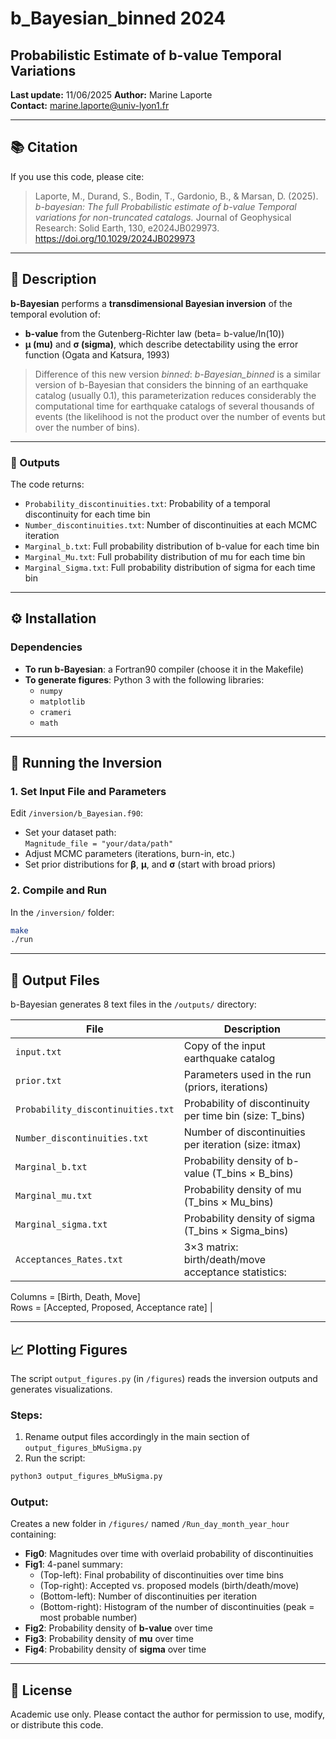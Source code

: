 # b_Bayesian_binned 2024

## Probabilistic Estimate of b-value Temporal Variations  
**Last update:** 11/06/2025 
**Author:** Marine Laporte  
**Contact:** [marine.laporte@univ-lyon1.fr](mailto:marine.laporte@univ-lyon1.fr)  

---

## 📚 Citation  
If you use this code, please cite:  

> Laporte, M., Durand, S., Bodin, T., Gardonio, B., & Marsan, D. (2025). *b-bayesian: The full Probabilistic estimate of b-value Temporal variations for non-truncated catalogs.* Journal of Geophysical Research: Solid Earth, 130, e2024JB029973. https://doi.org/10.1029/2024JB029973 
---

## 🧭 Description

**b-Bayesian** performs a **transdimensional Bayesian inversion** of the temporal evolution of:

- **b-value** from the Gutenberg-Richter law (beta= b-value/ln(10))
- **μ (mu)** and **σ (sigma)**, which describe detectability using the error function (Ogata and Katsura, 1993)


>Difference of this new version *binned*:
*b-Bayesian_binned* is a similar version of b-Bayesian that considers the binning of an earthquake catalog (usually 0.1), this parameterization reduces considerably the computational time for earthquake catalogs of several thousands of events (the likelihood is not the product over the number of events but over the number of bins). 
---

### 🔁 Outputs

The code returns:

- `Probability_discontinuities.txt`: Probability of a temporal discontinuity for each time bin
- `Number_discontinuities.txt`: Number of discontinuities at each MCMC iteration
- `Marginal_b.txt`: Full probability distribution of b-value for each time bin
- `Marginal_Mu.txt`: Full probability distribution of mu for each time bin
- `Marginal_Sigma.txt`: Full probability distribution of sigma for each time bin

---

## ⚙️ Installation

### Dependencies

- **To run b-Bayesian**: a Fortran90 compiler (choose it in the Makefile)
- **To generate figures**: Python 3 with the following libraries:
  - `numpy`
  - `matplotlib`
  - `crameri`
  - `math`

---

## 🔄 Running the Inversion

### 1. Set Input File and Parameters

Edit `/inversion/b_Bayesian.f90`:

- Set your dataset path:  
  `Magnitude_file = "your/data/path"`
- Adjust MCMC parameters (iterations, burn-in, etc.)
- Set prior distributions for **β**, **μ**, and **σ** (start with broad priors)

### 2. Compile and Run

In the `/inversion/` folder:

```bash
make
./run
```

---

## 📂 Output Files

b-Bayesian generates 8 text files in the `/outputs/` directory:

| File             		    | Description |
|-----------------------------------|-------------|
| `input.txt`      		    | Copy of the input earthquake catalog |
| `prior.txt`	    		    | Parameters used in the run (priors, iterations) |
| `Probability_discontinuities.txt` | Probability of discontinuity per time bin (size: T_bins) |
| `Number_discontinuities.txt`      | Number of discontinuities per iteration (size: itmax) |
| `Marginal_b.txt`		    | Probability density of b-value (T_bins × B_bins) |
| `Marginal_mu.txt`		    | Probability density of mu (T_bins × Mu_bins) |
| `Marginal_sigma.txt`		    | Probability density of sigma (T_bins × Sigma_bins) |
| `Acceptances_Rates.txt` 	    | 3×3 matrix: birth/death/move acceptance statistics:  
  Columns = [Birth, Death, Move]  
  Rows = [Accepted, Proposed, Acceptance rate] |

---

## 📈 Plotting Figures

The script `output_figures.py` (in `/figures`) reads the inversion outputs and generates visualizations. 

### Steps:

1. Rename output files accordingly in the main section of `output_figures_bMuSigma.py`
2. Run the script:

```bash
python3 output_figures_bMuSigma.py
```

### Output:

Creates a new folder in `/figures/` named `/Run_day_month_year_hour` containing:

- **Fig0**: Magnitudes over time with overlaid probability of discontinuities  
- **Fig1**: 4-panel summary:
  - (Top-left): Final probability of discontinuities over time bins
  - (Top-right): Accepted vs. proposed models (birth/death/move)
  - (Bottom-left): Number of discontinuities per iteration
  - (Bottom-right): Histogram of the number of discontinuities (peak = most probable number)
- **Fig2**: Probability density of **b-value** over time
- **Fig3**: Probability density of **mu** over time
- **Fig4**: Probability density of **sigma** over time

---

## 📝 License

Academic use only. Please contact the author for permission to use, modify, or distribute this code.

